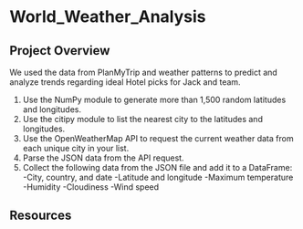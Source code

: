 # World_Weather_Analysis

## Project Overview
We used the data from PlanMyTrip and weather patterns to predict and analyze trends regarding ideal Hotel picks for Jack and team.

1. Use the NumPy module to generate more than 1,500 random latitudes and longitudes.
2. Use the citipy module to list the nearest city to the latitudes and longitudes.
3. Use the OpenWeatherMap API to request the current weather data from each unique city in your list.
4. Parse the JSON data from the API request.
5. Collect the following data from the JSON file and add it to a DataFrame:
  -City, country, and date
  -Latitude and longitude
  -Maximum temperature
  -Humidity
  -Cloudiness
  -Wind speed
  
## Resources


